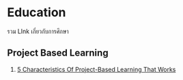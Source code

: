 # Education
รวม LInk เกี่ยวกับการศึกษา

<h2>Project Based Learning</h2>

<ol>
<li> <a href="http://www.teachthought.com/critical-thinking/inquiry/5-characteristics-of-project-based-learning-that-works/">5 Characteristics Of Project-Based Learning That Works</a><br>
</ol>
